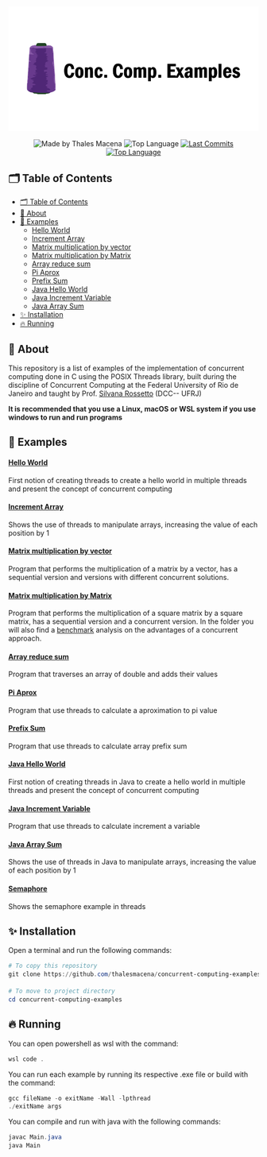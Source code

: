 <div align="center">
  <br />
  <img src=".github/banner.png" width="546" alt="Conc. Comp. Examples" />
  <br />
  <p>
    <img src="https://img.shields.io/badge/made%20by-Thales%20Macena-2D325E?labelColor=F0DB4F&style=for-the-badge&logo=visual-studio-code&logoColor=2D325E" alt="Made by Thales Macena">
    <img alt="Top Language" src="https://img.shields.io/github/languages/top/thalesmacena/concurrent-computing-examples?color=2D325E&labelColor=F0DB4F&style=for-the-badge&logo=c&logoColor=2D325E">
    <a href="https://github.com/thalesmacena/concurrent-computing-examples/commits/master">
      <img alt="Last Commits" src="https://img.shields.io/github/last-commit/thalesmacena/concurrent-computing-examples?color=2D325E&labelColor=F0DB4F&style=for-the-badge&logo=github&logoColor=2D325E">
    </a>
    <a href="https://github.com/thalesmacena/concurrent-computing-examples/issues"><img alt="Top Language" src="https://img.shields.io/github/issues-raw/thalesmacena/concurrent-computing-examples?color=2D325E&labelColor=F0DB4F&style=for-the-badge&logo=github&logoColor=2D325E"></a>
  </p>
</div>

## 🗂 Table of Contents
- [🗂 Table of Contents](#-table-of-contents)
- [📑 About](#-about)
- [🧩 Examples](#-examples)
    - [Hello World](#hello-world)
    - [Increment Array](#increment-array)
    - [Matrix multiplication by vector](#matrix-multiplication-by-vector)
    - [Matrix multiplication by Matrix](#matrix-multiplication-by-matrix)
    - [Array reduce sum](#array-reduce-sum)
    - [Pi Aprox](#pi-aprox)
    - [Prefix Sum](#prefix-sum)
    - [Java Hello World](#java-hello-world)
    - [Java Increment Variable](#java-increment-variable)
    - [Java Array Sum](#java-array-sum)
- [✨ Installation](#-installation)
- [🔥 Running](#-running)
  
  
## 📑 About

This repository is a list of examples of the implementation of concurrent computing done in C using the POSIX Threads library, built during the discipline of Concurrent Computing at the Federal University of Rio de Janeiro and taught by Prof. [Silvana Rossetto](https://dcc.ufrj.br/~silvana/) (DCC-- UFRJ)

**It is recommended that you use a Linux, macOS or WSL system if you use windows to run and run programs**

## 🧩 Examples

#### [Hello World](https://github.com/thalesmacena/concurrent-computing-examples/tree/main/src/examples/helloWorld)
First notion of creating threads to create a hello world in multiple threads and present the concept of concurrent computing

#### [Increment Array](https://github.com/thalesmacena/concurrent-computing-examples/tree/main/src/examples/incrementArray)
Shows the use of threads to manipulate arrays, increasing the value of each position by 1

#### [Matrix multiplication by vector](https://github.com/thalesmacena/concurrent-computing-examples/tree/main/src/examples/matrixVector)
Program that performs the multiplication of a matrix by a vector, has a sequential version and versions with different concurrent solutions.

#### [Matrix multiplication by Matrix](https://github.com/thalesmacena/concurrent-computing-examples/tree/main/src/examples/matrixMultiplication)
Program that performs the multiplication of a square matrix by a square matrix, has a sequential version and a concurrent version. In the folder you will also find a [benchmark](https://github.com/thalesmacena/concurrent-computing-examples/blob/main/src/examples/matrixMultiplication/benchmark.md) analysis on the advantages of a concurrent approach.

#### [Array reduce sum](https://github.com/thalesmacena/concurrent-computing-examples/tree/main/src/examples/arrayReduce)
Program that traverses an array of double and adds their values

#### [Pi Aprox](https://github.com/thalesmacena/concurrent-computing-examples/tree/main/src/examples/piAprox)
Program that use threads to calculate a aproximation to pi value

#### [Prefix Sum](https://github.com/thalesmacena/concurrent-computing-examples/tree/main/src/examples/prefixSum)
Program that use threads to calculate array prefix sum

#### [Java Hello World](https://github.com/thalesmacena/concurrent-computing-examples/tree/main/src/examples/javaHelloWorld)
First notion of creating threads in Java to create a hello world in multiple threads and present the concept of concurrent computing

#### [Java Increment Variable](https://github.com/thalesmacena/concurrent-computing-examples/tree/main/src/examples/javaIncrementVariable)
Program that use threads to calculate increment a variable

#### [Java Array Sum](https://github.com/thalesmacena/concurrent-computing-examples/tree/main/src/examples/javaArraySum)
Shows the use of threads in Java to manipulate arrays, increasing the value of each position by 1

#### [Semaphore](https://github.com/thalesmacena/concurrent-computing-examples/tree/main/src/examples/semaphore)
Shows the semaphore example in threads

## ✨ Installation
Open a terminal and run the following commands:

```PowerShell
# To copy this repository
git clone https://github.com/thalesmacena/concurrent-computing-examples.git

# To move to project directory
cd concurrent-computing-examples
```

## 🔥 Running
You can open powershell as wsl with the command:
```Powershell
wsl code .
```

You can run each example by running its respective .exe file or build with the command:

```Powershell
gcc fileName -o exitName -Wall -lpthread
./exitName args
```

You can compile and run with java with the following commands:
```Powershell
javac Main.java
java Main
```

